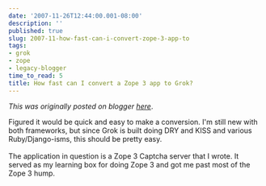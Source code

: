 ```yaml
---
date: '2007-11-26T12:44:00.001-08:00'
description: ''
published: true
slug: 2007-11-how-fast-can-i-convert-zope-3-app-to
tags:
- grok
- zope
- legacy-blogger
time_to_read: 5
title: How fast can I convert a Zope 3 app to Grok?
---
```


*This was originally posted on blogger [here](https://pydanny.blogspot.com/2007/11/how-fast-can-i-convert-zope-3-app-to.html)*.

Figured it would be quick and easy to make a conversion.  I'm still new with both frameworks, but since Grok is built doing DRY and KISS and various Ruby/Django-isms, this should be pretty easy.<br /><br />The application in question is a Zope 3 Captcha server that I wrote.  It served as my learning box for doing Zope 3 and got me past most of the Zope 3 hump.